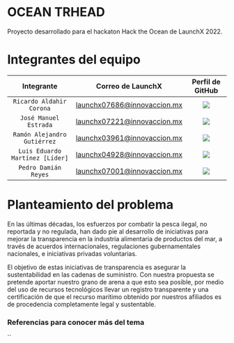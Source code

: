 # OCEAN TRHEAD

Proyecto desarrollado para el hackaton Hack the Ocean de LaunchX 2022.

# Integrantes del equipo

| Integrante | Correo de LaunchX | Perfil de GitHub |
| :-------------: |:-------------:| :-----:|
|`Ricardo Aldahir Corona`|launchx07686@innovaccion.mx|<a href="https://github.com/{Aquí el nombre de tu perfil}" target="_blank"><img src="https://img.shields.io/badge/%F0%9F%94%97link-{Aquí el nombre de tu perfil}-blue?"></a>|
|`José Manuel Estrada`|launchx07221@innovaccion.mx|<a href="https://github.com/ManoloEstradas" target="_blank"><img src="https://img.shields.io/badge/%F0%9F%94%97link-ManoloEstradas-blue?"></a>|
|`Ramón Alejandro Gutiérrez`|launchx03961@innovaccion.mx|<a href="https://github.com/RAlexGC" target="_blank"><img src="https://img.shields.io/badge/%F0%9F%94%97link-RAlexGC-blue?"></a>|
|`Luis Eduardo Martínez [Líder]`|launchx04928@innovaccion.mx|<a href="https://github.com/leduardomp" target="_blank"><img src="https://img.shields.io/badge/%F0%9F%94%97link-leduardomp-blue?"></a>|
|`Pedro Damián Reyes`|launchx07001@innovaccion.mx|<a href="https://github.com/PDamianReyes" target="_blank"><img src="https://img.shields.io/badge/%F0%9F%94%97link-PDamianReyes-blue?"></a>|

# Planteamiento del problema

En las últimas décadas, los esfuerzos por combatir la pesca ilegal, no reportada y no regulada, han dado pie al desarrollo de iniciativas para mejorar la transparencia en la industria alimentaria de productos del mar, a través de acuerdos internacionales, regulaciones gubernamentales nacionales, e iniciativas privadas voluntarias.

El objetivo de estas iniciativas de transparencia es asegurar la sustentabilidad en las cadenas de suministro. Con nuestra propuesta se pretende aportar nuestro grano de arena a que esto sea posible, por medio del uso de recursos tecnológicos llevar un registro transparente y una certificación de que el recurso marítimo obtenido por nuestros afiliados es de procedencia completamente legal y sustentable.

### Referencias para conocer más del tema

``

